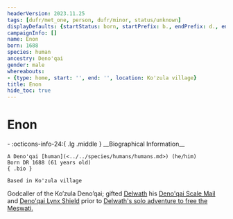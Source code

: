 ```yaml
---
headerVersion: 2023.11.25
tags: [dufr/met_one, person, dufr/minor, status/unknown]
displayDefaults: {startStatus: born, startPrefix: b., endPrefix: d., endStatus: died}
campaignInfo: []
name: Enon
born: 1688
species: human
ancestry: Deno'qai
gender: male
whereabouts:
- {type: home, start: '', end: '', location: Ko'zula village}
title: Enon
hide_toc: true
---
```

# Enon
<div class="grid cards ext-narrow-margin ext-one-column" markdown>
- :octicons-info-24:{ .lg .middle } __Biographical Information__

    A Deno'qai [human](<../../species/humans/humans.md>) (he/him)  
    Born DR 1688 (61 years old)  
    { .bio }

    Based in Ko'zula village
</div>


Godcaller of the Ko’zula Deno’qai; gifted [Delwath](<../pcs/dunmar-fellowship/delwath.md>) his [Deno'qai Scale Mail](<../../campaigns/dunmari-frontier/treasure/treasure-from-solo-adventures/deno-qai-scale-mail.md>) and [Deno'qai Lynx Shield](<../../campaigns/dunmari-frontier/treasure/treasure-from-solo-adventures/deno-qai-lynx-shield.md>) prior to [Delwath's solo adventure to free the Meswati.](<../../campaigns/dunmari-frontier/session-notes/session-51-52-dufr.md>)


